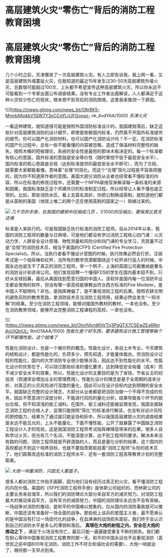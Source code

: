 # 高层建筑火灾“零伤亡”背后的消防工程教育困境

# 高层建筑火灾“零伤亡”背后的消防工程教育困境

几个小时之前，天津爆发了一次高层建筑火灾。有人立即告诉我，我上网一看，又是高层建筑外墙蔓延火灾，仅我知道的最近15年发生过30-50次高层建筑外墙火灾，总数很可能超过100次，上头都不希望宣传这种高层建筑火灾，所以你永远不可能看到一个专家出面公布调查结果。没有专业工作者出面解读，人人都满足于这种火灾较少伤亡的现状，根本想不到背后的消防困境，这里我来推测一下原因。

![](https://inews.gtimg.com/news_bt/O8r8K5-MmrkAKokkV1QW7Y3xCCoYLrUFGonaz-
vk_4vdYAA/1000) _天津火灾_

一看这种建筑，就知道很可能是按照外国消防标准设计的。我国建规落后，缺乏这些针对高层建筑消防的设计细节，即使是依赖国内标准，仍然离不开国外标准提供的细节。你可以国产化消防材料，也可以国产化消防设计吗？不一定。在消防标准的国产化过程中，总有一些不能看懂的内容被忽略，造成了保温材料完整性的缺失。按照木桶的短板理论，系统的安全性是最短的那块木板决定的。每一个标准都有核心的思路，国外标准的思路是安全等价性（随时掌控不低于最低安全水平），国内标准的核心思路是合规（达到标准提供的最低安全水平即可），而为了合规，就需要大家都能看懂，意味着“合理”的简化。而这个“合理”简化过程是不容易把握的，因为你不知道原作者的意图。美国大部分消防从业者也经常看不懂标准的内容，所以在标准的修改过程中，还需要一个NFPA联络官来解读每一条标准的来源和因果。我国标准缺乏这个共建共识的标准制定过程，所以经常让人看不懂也是正常的。比如，那些消防水压，看上去莫名其妙，你把公制换成英制，就知道他们都是从英制的美国（地球上唯二的两个还在使用英制的国家之一）转嫁过来的。

![](https://inews.gtimg.com/news_bt/OG8IynpVXtZ10o4rTsvz1jzrEXoLBTUQVdATn5F19ATT4AA/1000)
_几千页的手册，在我国的建规中压缩成几页 ，1/1000的压缩比，要保真比登天还难_

标准是人来执行的。可是我国缺乏执行标准的消防工程师。自从2014年以来，我国的消防工程师的数量与日俱增，可是他们都没有学过消防工程核心四门课：火灾动力学、人群安全设计原理、物性测量和风险分析四门课的专业学习，充其量不过是“合规”的消防技术员，相当于美国的CFPS
(Certified Fire Protection
Specialist)。所以，当执行者看不懂设计意图的时候，执行效果必然会打折。注销考试是一个指挥棒和杠杆，当所有的教学资源都围绕这个杠杆进行投入的时候，中国永远也诞生不了真正的消防工程师。举一个例子，上海的英国公司奥雅纳是著名的消防设计和咨询公司，他们发现招聘一个懂得FDS的学生在国内基本招不到，只好从全球招募，最后从美国找到愿意归国的中国人。该软件是国内每一位消防毕业生都会使用的软件，但没有哪一家高校能够教出符合西方标准的Fire
Modeler。是中国人不聪明吗？非也，是指挥棒偏了，是不重视消防工程的后果。按照农耕文明的避免风险的教育思路，拿消防技术员当消防工程师用，结果必然会发生“一知半解”的结果。至少在消防工程领域，能够对接国外教材的教材，一本也没有。至少在消防教育领域，能够开出完整消防工程课程的高校，一家也没有。

![](https://inews.gtimg.com/news_bt/OhoYdyrdKhVTq3PqQTX7CSEwZEx6RmAyUjQhjUL-
RmO1AAA/1000) _性能化是个好东西，要求建筑设计施工管理等每个环节都懂性能，这个就难了_

性能化消防设计，也是一个被炒热的概念。性能化设计，来自土木专业，今天建筑的结构设计，都是性能化的，负荷多少，预先知道，才能量体裁衣。但消防设计过程的性能化，国内的大学消防专业很少能够涉及，因此达不到性能化的水平。性能化设计的优势在于，可以绕过那些标准的僵化要求，达到降低安全裕量（成本）而不减少安全水平的效果。所以，性能化设计的主要目的是为了省钱，节省业主的初投资（但通常会增加业主的管理费用）。性能化设计的理念是基于全周期的成本分析，对真正的火灾风险进行深度的量化，因此可以在设计目标内达到预期的安全水平。我国缺乏完整的设计理念，大部分从业者都是把消防当做一个不得不完成的任务，因此不愿意进行深度分析，不能进行风险的量化分析，结果导致各个环节的貌似合规，但不知深浅的偷工减料。在国外，偷工减料还能被监理发现，我国全面缺乏消防工程的合格人才，监理只能按照“简化”的标准进行解读，也没有对设计风险的把控能力，结果为了通过就只能妥协和折中，所以我国高层建筑火灾的调查结果是永远不能见光的，上头不能量化，下面不懂性能，公开了就暴露了中国缺乏消防工程设计人才的现状。这是我国消防工程师考试指挥棒降低带来的后果。很多人自称学过火灾，但光有几个名词，不能深度计算，达不到工程师的要求。解决本来没有路的问题，消防工程师就是开辟道路的人，而且是量化分析的结果，这个国内的高校都达不到这个培养目标，也就不要指责那些挂着“消防工程师”头衔的技术员了，他们距离改造标准的消防工程师水平，还有一套消防工程高等教育计划的完整距离。

![](https://inews.gtimg.com/news_bt/OS0Vd-301sQxkglJIJLOV_6SEPSZCbmLqyIcUKxtXABhoAA/1000)
_大炮一响重消防，只因无人要面子。_

很多人都对消防工作指手画脚，因为他们没有经历过真正的火灾，看不懂消防工程的内在价值。美国的《SFPE消防工程师手册》是休斯公司组织的，而休斯公司的主要业务来自海军，所以我们的消防理论大部分来自军方的减灾努力。对消防工程最大的推动来自军方，没有军方的减损努力，中国的消防理论永远也不会有突破。一场战争对消防的推动，是和平的中国难以想象的。仅从国内的消防事故就可以推断，中国还没有准备好一场全面的战争。那些纸上谈兵的爱国主义者，最不愿承认的是中国没有打过一场现代化的战争，在血淋淋的战场损失面前，我们终于会认识到自己的消防水平是多么的薄弱和落后。
**真理在大炮的射程之内，安全在大炮的推动之下**
，满足于火场没有伤亡，最后只能一遍遍接受重复不断的损失。我们都在耐心等待中国重视消防工程教育的那一天。和平的中国永远也不会重视消防（袁世凯之前中国600年无消防，消防工作不符合和谐社会的需要），大炮一响就会了，期待那一天早点到来。

